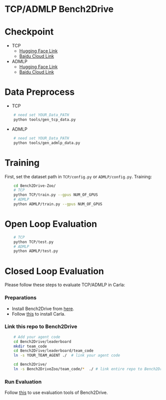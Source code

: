 # TCP/ADMLP Bench2Drive

# Checkpoint
- TCP
    - [Hugging Face Link](https://huggingface.co/rethinklab/Bench2DriveZoo/tree/main)
    - [Baidu Cloud Link](https://pan.baidu.com/s/1CgYscY2esIJLRepkO3FBvQ?pwd=1234)
- ADMLP
    - [Hugging Face Link](https://huggingface.co/rethinklab/Bench2DriveZoo/tree/main)
    - [Baidu Cloud Link](https://pan.baidu.com/s/1RefJxk0B4kYcnf63Vi-ISA?pwd=1234)

# Data Preprocess
- TCP
```bash
    # need set YOUR_Data_PATH
    python tools/gen_tcp_data.py
```

- ADMLP
```bash
    # need set YOUR_Data_PATH
    python tools/gen_admlp_data.py
```


# Training
First, set the dataset path in ``TCP/config.py`` or ``ADMLP/config.py``.
Training:
```bash
    cd Bench2Drive-Zoo/
    # TCP
    python TCP/train.py --gpus NUM_OF_GPUS
    # ADMLP
    python ADMLP/train.py --gpus NUM_OF_GPUS
```

# Open Loop Evaluation
```bash
    # TCP
    python TCP/test.py
    # ADMLP
    python ADMLP/test.py
```

# Closed Loop Evaluation    
Please follow these steps to evaluate TCP/ADMLP in Carla:

### Preparations
- Install Bench2Drive from [here](https://github.com/Thinklab-SJTU/Bench2Drive).
- Follow [this](https://github.com/Thinklab-SJTU/Bench2Drive/tree/main#setup) to install Carla.

### Link this repo to Bench2Drive

```bash
    # Add your agent code
    cd Bench2Drive/leaderboard
    mkdir team_code
    cd Bench2Drive/leaderboard/team_code
    ln -s YOUR_TEAM_AGENT ./  # link your agent code

    cd Bench2Drive/
    ln -s Bench2DriveZoo/team_code/*  ./ # link entire repo to Bench2Drive
```

### Run Evaluation 
Follow [this](https://github.com/Thinklab-SJTU/Bench2Drive?tab=readme-ov-file#eval-tools) to use evaluation tools of Bench2Drive.